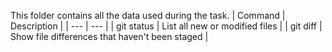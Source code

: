 
This folder contains all the data used during the task.
| Command | Description |
| --- | --- |
| git status | List all new or modified files |
| git diff | Show file differences that haven't been staged |
